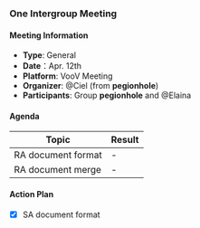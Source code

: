 ### One Intergroup Meeting

#### Meeting Information
- **Type**: General
- **Date**：Apr. 12th
- **Platform**: VooV Meeting
- **Organizer**: @Ciel (from **pegionhole**)
- **Participants**: Group **pegionhole** and @Elaina

#### Agenda
|Topic|Result|
|-|-|
|RA document format|-|
|RA document merge|-|

#### Action Plan
- [x] SA document format
